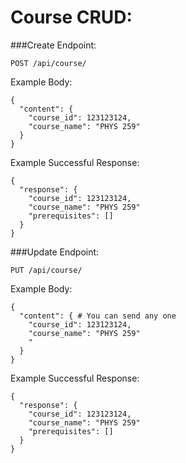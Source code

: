 # Course CRUD:

###Create
Endpoint:

```
POST /api/course/
```

Example Body:

```
{
  "content": {
    "course_id": 123123124,
    "course_name": "PHYS 259"
  }
}
```

Example Successful Response:

```
{
  "response": {
    "course_id": 123123124,
    "course_name": "PHYS 259"
    "prerequisites": []
  }
}
```

###Update
Endpoint:

```
PUT /api/course/
```

Example Body:

```
{
  "content": { # You can send any one
    "course_id": 123123124, 
    "course_name": "PHYS 259"
    "
  }
}
```

Example Successful Response:

```
{
  "response": {
    "course_id": 123123124,
    "course_name": "PHYS 259"
    "prerequisites": []
  }
}
```
